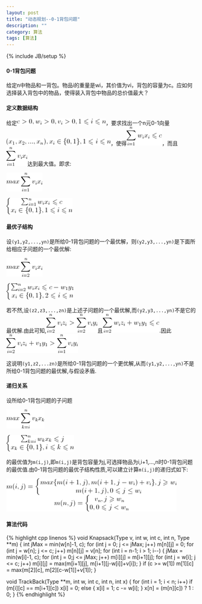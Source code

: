 ```yaml
---
layout: post
title: "动态规划--0-1背包问题"
description: ""
category: 算法
tags: [算法]
---
```

{% include JB/setup %}

#### 0-1背包问题

给定n中物品和一背包。物品i的重量是wi，其价值为vi，背包的容量为c。应如何选择装入背包中的物品，使得装入背包中物品的总价值最大？

<!--more-->
#### 定义数据结构

给定![dynamic1](/assets/img/201310220101.png)，要求找出一个n元0-1向量![dynamic1](/assets/img/201310220102.png)，使得![dynamic1](/assets/img/201310220103.png)，而且![dynamic1](/assets/img/201310220104.png)达到最大值。即求:

![dynamic1](/assets/img/201310220105.png)

![dynamic1](/assets/img/201310220106.png)

#### 最优子结构

设`(y1,y2,...,yn)`是所给0-1背包问题的一个最优解，则`(y2,y3,...,yn)`是下面所给相应子问题的一个最优解:

![dynamic1](/assets/img/201310220107.png)

![dynamic1](/assets/img/201310220108.png)

若不然,设`(z2,z3,...,zn)`是上述子问题的一个最优解,而`(y2,y3,...,yn)`不是它的最优解.由此可知,![dynamic1](/assets/img/201310220109.png)且![dynamic1](/assets/img/201310220110.png).因此![dynamic1](/assets/img/201310220111.png)

这说明`(y1,z2,...zn)`是所给0-1背包问题的一个更优解,从而`(y1,y2,...,yn)`不是所给0-1背包问题的最优解,与假设矛盾.

#### 递归关系

设所给0-1背包问题的子问题

![dynamic1](/assets/img/201310220112.png)

![dynamic1](/assets/img/201310220113.png)

的最优值为`m(i,j)`,即`m(i,j)`是背包容量为j,可选择物品为i,i+1,...,n时0-1背包问题的最优值.由0-1背包问题的最优子结构性质,可以建立计算`m(i,j)`的递归式如下:

![dynamic1](/assets/img/201310220114.png)

#### 算法代码

{% highlight cpp linenos %}
void Knapsack(Type v, int w, int c, int n, Type **m)
{
    int jMax = min(w[n]-1, c);
    for (int j = 0; j <= jMax; j++) m[n][j] = 0;
    for (int j = w[n]; j <= c; j++) m[n][j] = v[n];
    for (int i = n-1; i > 1; i--) {
        jMax = min(w[i]-1, c);
        for (int j = 0;j <= jMax; j++) m[i][j] = m[i+1][j];
        for (int j = w[i]; j <= c; j++) m[i][j] = max(m[i+1][j], m[i+1][j-w[i]]+v[i]);
    }
    if (c >= w[1]) m[1][c] = max(m[2][c], m[2][c-w[1]]+v[1]);
}

void TrackBack(Type **m, int w, int c, int n, int x)
{
    for (int i = 1; i < n; i++)
        if (m[i][c] == m[i+1][c])
            x[i] = 0;
        else {
            x[i] = 1; 
            c -= w[i];
        }
    x[n] = (m[n][c]) ? 1 : 0;
}
{% endhighlight %}